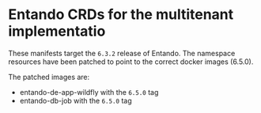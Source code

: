 # Entando CRDs for the multitenant implementatio

These manifests target the `6.3.2` release of Entando. The namespace resources have been patched to point to the correct docker images (6.5.0).

The patched images are:

- entando-de-app-wildfly with the `6.5.0` tag
- entando-db-job with the `6.5.0` tag


